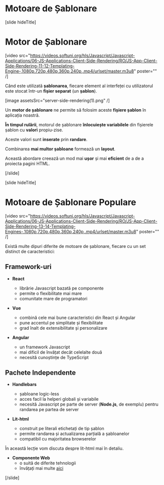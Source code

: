 # Motoare de Șablonare
[slide hideTitle]

# Motor de Șablonare

[video src="https://videos.softuni.org/hls/Javascript/Javascript-Applications/06-JS-Applications-Client-Side-Rendering/RO/JS-App-Client-Side-Rendering-11-12-Templating-Engine-,1080p,720p,480p,360p,240p,.mp4/urlset/master.m3u8" poster="" /]

Când este utilizată **șablonarea**, fiecare element al interfeței cu utilizatorul este stocat într-un **fișier separat** (un **șablon**).

[image assetsSrc="server-side-rendering(1).png" /]

Un **motor de șablonare** ne permite să folosim aceste **fișiere șablon** în aplicația noastră. 

**În timpul rulării**, motorul de șablonare **înlocuiește variabilele** din fișierele șablon cu **valori** propiu-zise.

Aceste valori sunt **inserate** prin **randare**.

Combinarea **mai multor șabloane** formează un **layout**.

Această abordare creează un mod mai **ușor** și mai **eficient** de a de a proiecta pagini HTML.

[/slide]

[slide hideTitle]

# Motoare de Șablonare Populare

[video src="https://videos.softuni.org/hls/Javascript/Javascript-Applications/06-JS-Applications-Client-Side-Rendering/RO/JS-App-Client-Side-Rendering-13-14-Templating-Engines-,1080p,720p,480p,360p,240p,.mp4/urlset/master.m3u8" poster="" /]

Există multe dipuri diferite de motoare de șablonare, fiecare cu un set distinct de caracteristici:

## Framework-uri 

- **React**
    * librărie Javascript bazată pe componente
    * permite o flexibilitate mai mare
    * comunitate mare de programatori

- **Vue**
    * combină cele mai bune caracteristici din React și Angular
    * pune accentul pe simplitate și flexibilitate
    * grad înalt de extensibilitate și personalizare 

- **Angular**
    * un framework Javascript
    * mai dificil de învățat decât celelalte două
    * necesită cunoștințe de TypeScript


## Pachete Independente

- **Handlebars**
    * șabloane logic-less
    * acces facil la helperi globali și variabile
    * necesită Javascript pe parte de server \(**Node.js**, de exemplu\) pentru randarea pe partea de server

- **Lit-html**
    * construit pe literali etichetați de tip șablon
    * permite randarea și actualizarea parțială a șabloanelor
    * compatibil cu majoritatea browserelor

În această lecție vom discuta despre lit-html mai în detaliu.

- **Componente Web**
    * o suită de diferite tehnologii
    * învățați mai multe [aici](https://developer.mozilla.org/en-US/docs/Web/Web_Components)

[/slide]
